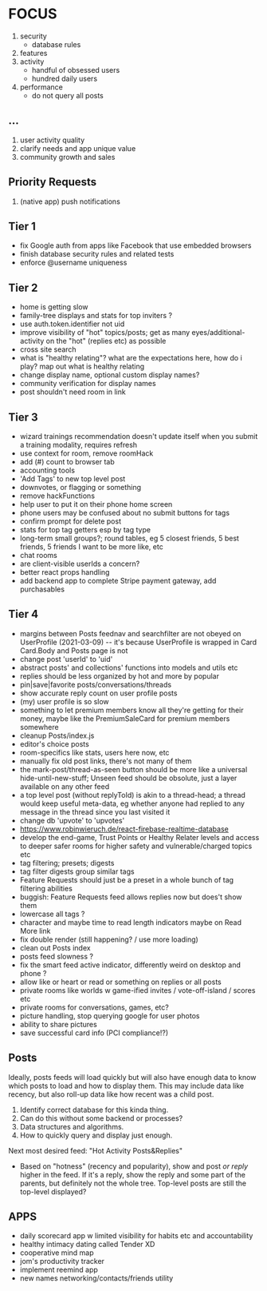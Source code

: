 # FOCUS

1. security
   - database rules
2. features
3. activity
   - handful of obsessed users
   - hundred daily users
4. performance
   - do not query all posts

## ...

1. user activity quality
2. clarify needs and app unique value
3. community growth and sales

## Priority Requests

1. (native app) push notifications

## Tier 1

- fix Google auth from apps like Facebook that use embedded browsers
- finish database security rules and related tests
- enforce @username uniqueness

## Tier 2

- home is getting slow
- family-tree displays and stats for top inviters ?
- use auth.token.identifier not uid
- improve visibility of "hot" topics/posts; get as many eyes/additional-activity on the "hot" (replies etc) as possible
- cross site search
- what is "healthy relating"? what are the expectations here, how do i play? map out what is healthy relating
- change display name, optional custom display names?
- community verification for display names
- post shouldn't need room in link

## Tier 3

- wizard trainings recommendation doesn't update itself when you submit a training modality, requires refresh
- use context for room, remove roomHack
- add (#) count to browser tab
- accounting tools
- 'Add Tags' to new top level post
- downvotes, or flagging or something
- remove hackFunctions
- help user to put it on their phone home screen
- phone users may be confused about no submit buttons for tags
- confirm prompt for delete post
- stats for top tag getters esp by tag type
- long-term small groups?; round tables, eg 5 closest friends, 5 best friends, 5 friends I want to be more like, etc
- chat rooms
- are client-visible userIds a concern?
- better react props handling
- add backend app to complete Stripe payment gateway, add purchasables

## Tier 4

- margins between Posts feednav and searchfilter are not obeyed on UserProfile (2021-03-09) -- it's because UserProfile is wrapped in Card Card.Body and Posts page is not
- change post 'userId' to 'uid'
- abstract posts' and collections' functions into models and utils etc
- replies should be less organized by hot and more by popular
- pin|save|favorite posts/conversations/threads
- show accurate reply count on user profile posts
- (my) user profile is so slow
- something to let premium members know all they're getting for their money, maybe like the PremiumSaleCard for premium members somewhere
- cleanup Posts/index.js
- editor's choice posts
- room-specifics like stats, users here now, etc
- manually fix old post links, there's not many of them
- the mark-post/thread-as-seen button should be more like a universal hide-until-new-stuff; Unseen feed should be obsolute, just a layer available on any other feed
- a top level post (without replyToId) is akin to a thread-head; a thread would keep useful meta-data, eg whether anyone had replied to any message in the thread since you last visited it
- change db 'upvote' to 'upvotes'
- https://www.robinwieruch.de/react-firebase-realtime-database
- develop the end-game, Trust Points or Healthy Relater levels and access to deeper safer rooms for higher safety and vulnerable/charged topics etc
- tag filtering; presets; digests
- tag filter digests group similar tags
- Feature Requests should just be a preset in a whole bunch of tag filtering abilities
- buggish: Feature Requests feed allows replies now but does't show them
- lowercase all tags ?
- character and maybe time to read length indicators maybe on Read More link
- fix double render (still happening? / use more loading)
- clean out Posts index
- posts feed slowness ?
- fix the smart feed active indicator, differently weird on desktop and phone ?
- allow like or heart or read or something on replies or all posts
- private rooms like worlds w game-ified invites / vote-off-island / scores etc
- private rooms for conversations, games, etc?
- picture handling, stop querying google for user photos
- ability to share pictures
- save successful card info (PCI compliance!?)

## Posts

Ideally, posts feeds will load quickly
but will also have enough data to know
which posts to load and how to display them.
This may include data like recency, but also
roll-up data like how recent was a child post.

1.  Identify correct database for this kinda thing.
2.  Can do this without some backend or processes?
3.  Data structures and algorithms.
4.  How to quickly query and display just enough.

Next most desired feed: "Hot Activity Posts&Replies"

- Based on "hotness" (recency and popularity),
  show and post _or reply_ higher in the feed.
  If it's a reply, show the reply and some part of the parents,
  but definitely not the whole tree.
  Top-level posts are still the top-level displayed?

## APPS

- daily scorecard app w limited visibility for habits etc and accountability
- healthy intimacy dating called Tender XD
- cooperative mind map
- jom's productivity tracker
- implement reemind app
- new names networking/contacts/friends utility
